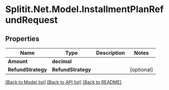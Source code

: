 
# Splitit.Net.Model.InstallmentPlanRefundRequest

## Properties

Name | Type | Description | Notes
------------ | ------------- | ------------- | -------------
**Amount** | **decimal** |  | 
**RefundStrategy** | **RefundStrategy** |  | [optional] 

[[Back to Model list]](../README.md#documentation-for-models)
[[Back to API list]](../README.md#documentation-for-api-endpoints)
[[Back to README]](../README.md)

